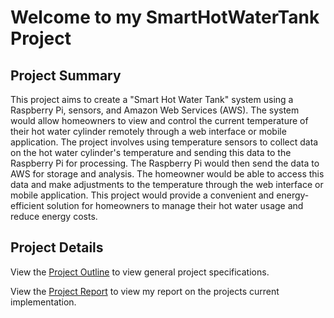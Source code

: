 # Welcome to my SmartHotWaterTank Project

## Project Summary
This project aims to create a "Smart Hot Water Tank" system using a Raspberry Pi, sensors, and Amazon Web Services (AWS). The system would allow homeowners to view and control the current temperature of their hot water cylinder remotely through a web interface or mobile application. The project involves using temperature sensors to collect data on the hot water cylinder's temperature and sending this data to the Raspberry Pi for processing. The Raspberry Pi would then send the data to AWS for storage and analysis. The homeowner would be able to access this data and make adjustments to the temperature through the web interface or mobile application. This project would provide a convenient and energy-efficient solution for homeowners to manage their hot water usage and reduce energy costs.

## Project Details
View the [Project Outline](https://github.com/lukasjelly/SmartHotWaterTank/blob/3efb409eaf92d81fd52be7e5d7244edf336d7377/Project%20Outline.pdf "Project Guidelines") to view general project specifications.

View the [Project Report](https://github.com/lukasjelly/SmartHotWaterTank/blob/92fdd1743083ab75e16ac22c290de2450b49daf0/Report.pdf "Project Report") to view my report on the projects current implementation.
